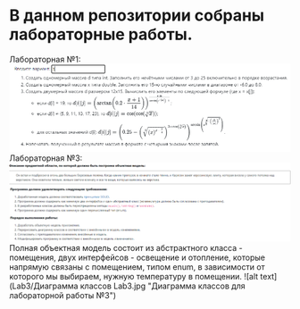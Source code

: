 # В данном репозитории собраны лабораторные работы.
Лабораторная №1:
![alt text](Lab1/Lab1Task.png "Задание для лабораторной работы №1")
Лабораторная №3:
![alt text](Lab3/lab3.png "Задание для лабораторной работы №3")
Полная объектная модель состоит из абстрактного класса - помещения, двух интерфейсов - освещение и отопление, которые напрямую связаны с помещением, типом enum, в зависимости от которого мы выбираем, нужную температуру в помещении.
![alt text](Lab3/Диаграмма классов Lab3.jpg "Диаграмма классов для лабораторной работы №3")
